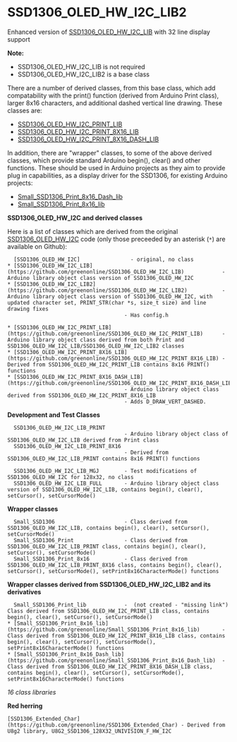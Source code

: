 # SSD1306_OLED_HW_I2C_LIB2
Enhanced version of [SSD1306_OLED_HW_I2C_LIB](https://github.com/greenonline/SSD1306_OLED_HW_I2C_LIB) with 32 line display support

**Note:**

- SSD1306_OLED_HW_I2C_LIB is not required
- SSD1306_OLED_HW_I2C_LIB2 is a base class

There are a number of derived classes, from this base class, which add compatability with the print() function (derived from Arduino Print class), larger 8x16 characters, and additional dashed vertical line drawing. These classes are:

 - [SSD1306_OLED_HW_I2C_PRINT_LIB](https://github.com/greenonline/SSD1306_OLED_HW_I2C_PRINT_LIB)
 - [SSD1306_OLED_HW_I2C_PRINT_8X16_LIB](https://github.com/greenonline/SSD1306_OLED_HW_I2C_PRINT_8X16_LIB)
 - [SSD1306_OLED_HW_I2C_PRINT_8X16_DASH_LIB](https://github.com/greenonline/SSD1306_OLED_HW_I2C_PRINT_8X16_DASH_LIB)
 
 In addition, there are "wrapper" classes, to some of the above derived classes, which provide standard Arduino begin(), clear() and other functions. These should be used in Arduino projects as they aim to provide plug in capabilities, as a display driver for the SSD1306, for existing Arduino projects:
 
  - [Small_SSD1306_Print_8x16_Dash_lib](https://github.com/greenonline/Small_SSD1306_Print_8x16_Dash_lib)
  - [Small_SSD1306_Print_8x16_lib](https://github.com/greenonline/Small_SSD1306_Print_8x16_lib)

**SSD1306_OLED_HW_I2C and derived classes**

Here is a list of classes which are derived from the original [SSD1306_OLED_HW_I2C](https://bitbucket.org/paraglider/ssd1306_oled_hw_i2c/) code (only those preceeded by an asterisk (`*`) are available on Github):

      [SSD1306_OLED_HW_I2C]                - original, no class
    * [SSD1306_OLED_HW_I2C_LIB](https://github.com/greenonline/SSD1306_OLED_HW_I2C_LIB)            - Arduino library object class version of SSD1306_OLED_HW_I2C
    * [SSD1306_OLED_HW_I2C_LIB2](https://github.com/greenonline/SSD1306_OLED_HW_I2C_LIB2)           - Arduino library object class version of SSD1306_OLED_HW_I2C, with updated character set, PRINT_STR(char *s, size_t size) and line drawing fixes
                                         - Has config.h

    * [SSD1306_OLED_HW_I2C_PRINT_LIB](https://github.com/greenonline/SSD1306_OLED_HW_I2C_PRINT_LIB)      - Arduino library object class derived from both Print and SSD1306_OLED_HW_I2C_LIB/SSD1306_OLED_HW_I2C_LIB2 classes
    * [SSD1306_OLED_HW_I2C_PRINT_8X16_LIB](https://github.com/greenonline/SSD1306_OLED_HW_I2C_PRINT_8X16_LIB) - Derived from SSD1306_OLED_HW_I2C_PRINT_LIB contains 8x16 PRINT() functions
    * [SSD1306_OLED_HW_I2C_PRINT_8X16_DASH_LIB](https://github.com/greenonline/SSD1306_OLED_HW_I2C_PRINT_8X16_DASH_LIB)   
                                         - Arduino library object class derived from SSD1306_OLED_HW_I2C_PRINT_8X16_LIB 
                                         - Adds D_DRAW_VERT_DASHED. 
**Development and Test Classes**

      SSD1306_OLED_HW_I2C_LIB_PRINT
                                         - Arduino library object class of SSD1306_OLED_HW_I2C_LIB derived from Print class
      SSD1306_OLED_HW_I2C_LIB_PRINT_8X16
                                         - Derived from SSD1306_OLED_HW_I2C_LIB_PRINT contains 8x16 PRINT() functions

      SSD1306_OLED_HW_I2C_LIB_MGJ        - Test modifications of SSD1306_OLED_HW_I2C for 128x32, no class
      SSD1306_OLED_HW_I2C_LIB_FULL       - Arduino library object class version of SSD1306_OLED_HW_I2C_LIB, contains begin(), clear(), setCursor(), setCursorMode()

**Wrapper classes**
    
      Small_SSD1306                      - Class derived from SSD1306_OLED_HW_I2C_LIB, contains begin(), clear(), setCursor(), setCursorMode()
      Small_SSD1306_Print                - Class derived from SSD1306_OLED_HW_I2C_LIB_PRINT class, contains begin(), clear(), setCursor(), setCursorMode()
      Small_SSD1306_Print_8x16           - Class derived from SSD1306_OLED_HW_I2C_LIB_PRINT_8X16 class, contains begin(), clear(), setCursor(), setCursorMode(), setPrint8x16CharacterMode() functions

**Wrapper classes derived from SSD1306_OLED_HW_I2C_LIB2 and its derivatives**
    
      Small_SSD1306_Print_lib            -  (not created - "missing link") Class derived from SSD1306_OLED_HW_I2C_PRINT_LIB class, contains begin(), clear(), setCursor(), setCursorMode()
    * [Small_SSD1306_Print_8x16_lib](https://github.com/greenonline/Small_SSD1306_Print_8x16_lib)       - Class derived from SSD1306_OLED_HW_I2C_PRINT_8X16_LIB class, contains begin(), clear(), setCursor(), setCursorMode(), setPrint8x16CharacterMode() functions
    * [Small_SSD1306_Print_8x16_Dash_lib](https://github.com/greenonline/Small_SSD1306_Print_8x16_Dash_lib)  - Class derived from SSD1306_OLED_HW_I2C_PRINT_8X16_DASH_LIB class, contains begin(), clear(), setCursor(), setCursorMode(), setPrint8x16CharacterMode() functions

*16 class libraries*



**Red herring**
   
    [SSD1306_Extended_Char](https://github.com/greenonline/SSD1306_Extended_Char) - Derived from U8g2 library, U8G2_SSD1306_128X32_UNIVISION_F_HW_I2C
